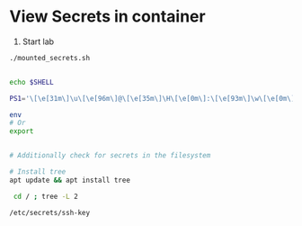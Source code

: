 # View Secrets in container
1. Start lab
```bash
./mounted_secrets.sh
```

```bash

echo $SHELL

PS1='\[\e[31m\]\u\[\e[96m\]@\[\e[35m\]\H\[\e[0m\]:\[\e[93m\]\w\[\e[0m\]\$ '

env
# Or
export


# Additionally check for secrets in the filesystem

# Install tree
apt update && apt install tree

 cd / ; tree -L 2

/etc/secrets/ssh-key
```

